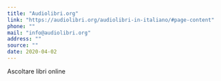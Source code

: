 ```yaml
---
title: "Audiolibri.org"
link: "https://audiolibri.org/audiolibri-in-italiano/#page-content"
phone: ""
mail: "info@audiolibri.org"
address: ""
source: ""
date: 2020-04-02
---
```


Ascoltare libri online
